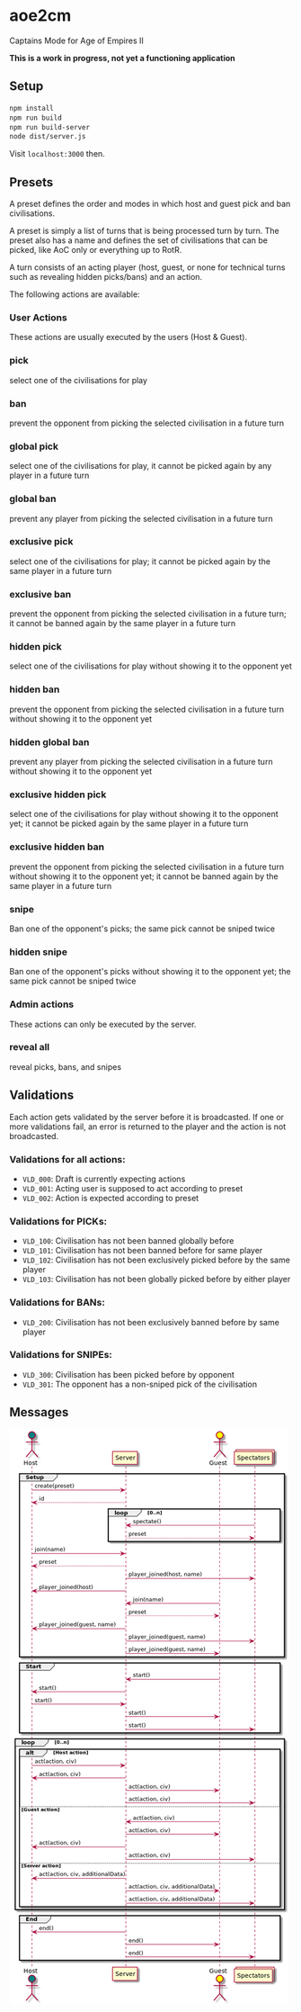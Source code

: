# aoe2cm
Captains Mode for Age of Empires II

**This is a work in progress, not yet a functioning application**

## Setup

```bash
npm install
npm run build
npm run build-server
node dist/server.js
```

Visit `localhost:3000` then.

## Presets

A preset defines the order and modes in which host and guest pick and ban 
civilisations.

A preset is simply a list of turns that is being processed turn by turn.
The preset also has a name and defines the set of civilisations that can
be picked, like AoC only or everything up to RotR.

A turn consists of an acting player (host, guest, or none for technical 
turns such as revealing hidden picks/bans) and an action.

The following actions are available:

### User Actions

These actions are usually executed by the users (Host & Guest).

### pick
select one of the civilisations for play

### ban
prevent the opponent from picking the selected civilisation in 
a future turn

### global pick
select one of the civilisations for play, it cannot be
picked again by any player in a future turn 

### global ban
prevent any player from picking the selected 
civilisation in a future turn

### exclusive pick
select one of the civilisations for play; it cannot
be picked again by the same player in a future turn

### exclusive ban
prevent the opponent from picking the selected 
civilisation in a future turn; it cannot be banned again by the same 
player in a future turn

### hidden pick
select one of the civilisations for play without showing
it to the opponent yet

### hidden ban
prevent the opponent from picking the selected 
civilisation in a future turn without showing it to the opponent yet

### hidden global ban
prevent any player from picking the selected 
civilisation in a future turn without showing it to the opponent yet

### exclusive hidden pick
select one of the civilisations for play
without showing it to the opponent yet; it cannot be picked again by 
the same player in a future turn

### exclusive hidden ban
prevent the opponent from picking the selected 
civilisation in a future turn without showing it to the opponent yet;
it cannot be banned again by the same player in a future turn

### snipe
Ban one of the opponent's picks; the same pick cannot be sniped twice

### hidden snipe
Ban one of the opponent's picks without showing it to 
the opponent yet; the same pick cannot be sniped twice

### Admin actions

These actions can only be executed by the server.

### reveal all
reveal picks, bans, and snipes

## Validations

Each action gets validated by the server before it is broadcasted.
If one or more validations fail, an error is returned to the player and the
action is not broadcasted.

### Validations for all actions:
- `VLD_000`: Draft is currently expecting actions 
- `VLD_001`: Acting user is supposed to act according to preset 
- `VLD_002`: Action is expected according to preset

### Validations for PICKs: 
- `VLD_100`: Civilisation has not been banned globally before
- `VLD_101`: Civilisation has not been banned before for same player
- `VLD_102`: Civilisation has not been exclusively picked before by the same player
- `VLD_103`: Civilisation has not been globally picked before by either player

### Validations for BANs:
- `VLD_200`: Civilisation has not been exclusively banned before by same player

### Validations for SNIPEs:
- `VLD_300`: Civilisation has been picked before by opponent
- `VLD_301`: The opponent has a non-sniped pick of the civilisation


## Messages

![Sequence diagram of a session](session.png)


